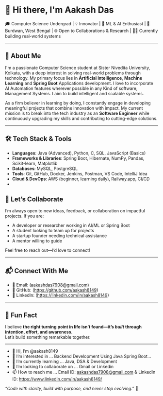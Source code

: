 # 👋 Hi there, I'm Aakash Das

🎓 Computer Science Undergrad | 💡 Innovator | 🧠 ML & AI Enthusiast |
📍 Burdwan, West Bengal | 🌐 Open to Collaborations & Research | 🧑‍💻 Currently building real-world systems

---

## 🚀 About Me

I'm a passionate Computer Science student at Sister Nivedita University, Kolkata, with a deep interest in solving real-world problems through technology. My primary focus lies in **Artificial Intelligence**, **Machine Learning** and **Spring Boot** Applications development. I love to incorporate AI Automation features wherever possible in any Kind of software, Management Systems. I aim to build intelligent and scalable systems.

As a firm believer in learning by doing, I constantly engage in developing meaningful projects that combine innovation with impact. My current mission is to break into the tech industry as an **Software Engineer** while continuously upgrading my skills and contributing to cutting-edge solutions.

---

## 🛠️ Tech Stack & Tools

- **Languages**: Java (Advanced), Python, C, SQL, JavaScript (Basics)
- **Frameworks & Libraries**: Spring Boot, Hibernate, NumPy, Pandas, Scikit-learn, Matplotlib
- **Databases**: MySQL, PostgreSQL
- **Tools**: Git, GitHub, Docker, Jenkins, Postman, VS Code, IntelliJ Idea
- **Cloud & DevOps**: AWS (beginner, learning daily), Railway.app, CI/CD
- 
## 🤝 Let’s Collaborate

I’m always open to new ideas, feedback, or collaboration on impactful projects. If you are:

- A developer or researcher working in AI/ML or Spring Boot
- A student looking to team up for projects
- A startup founder needing technical assistance
- A mentor willing to guide

Feel free to reach out—I’d love to connect!

---

## 📬 Connect With Me

- 📧 Email: (aakashdas7908@gmail.com) 
- 🔗 GitHub: (https://github.com/aakash8149)  
- 💼 LinkedIn: (https://linkedin.com/in/aakash8149)

---

## 📝 Fun Fact

I believe **the right turning point in life isn’t found—it’s *built* through intention, effort, and awareness.**  
Let’s build something remarkable together.

---
- 👋 Hi, I’m @aakash8149
- 👀 I’m interested in ... Backend Development Using Java Spring Boot...
- 🌱 I’m currently learning ... Java, DSA & Development
- 💞️ I’m looking to collaborate on ... Gmail or Linkedin
- 📫 How to reach me ... Email ID: aakashdas7908@gmail.com & LinkedIn ID: https://www.linkedin.com/in/aakash8149/
<!---
aakash8149/aakash8149 is a ✨ special ✨ repository because its `README.md` (this file) appears on your GitHub profile.
You can click the Preview link to take a look at your changes.
--->
_“Code with clarity, build with purpose, and never stop evolving.”_ 🧭
